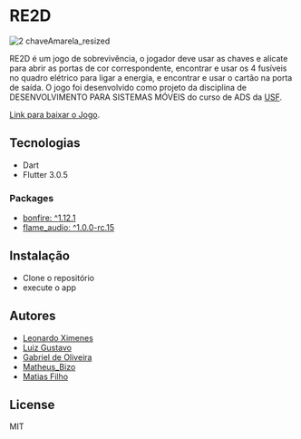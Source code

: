 # RE2D

![2 chaveAmarela_resized](https://user-images.githubusercontent.com/102265428/202818576-5d6e508e-d949-4c5c-9999-9ac6d0dcaeec.png)

RE2D é um jogo de sobrevivência, o jogador deve usar as chaves e alicate 
para abrir as portas de cor correspondente, encontrar e usar os 4 fusíveis 
no quadro elétrico para ligar a energia, e encontrar e usar o cartão na porta de saída.
O jogo foi desenvolvido como projeto da disciplina de DESENVOLVIMENTO PARA SISTEMAS MÓVEIS do curso de ADS da [USF](https://www.usf.edu.br/vestibular/).

[Link para baixar o Jogo](https://drive.google.com/file/d/1mg-kPNut1-9GrBOjO_I1wkNGUcHiBb0_/view).

## Tecnologias

- Dart
- Flutter 3.0.5

<h3> Packages</h3>

-  [bonfire: ^1.12.1](https://pub.dev/packages/bonfire/versions)
-  [flame_audio: ^1.0.0-rc.15](https://pub.dev/packages/flame_audio/versions)


## Instalação
- Clone o repositório
- execute o app

## Autores

-  [Leonardo Ximenes](https://github.com/leonardoXimenes)
-  [Luiz Gustavo](https://github.com/Luiz-GustavoGC)
-  [Gabriel de Oliveira](https://github.com/Gabriel-432)
-  [Matheus_Bizo](https://github.com/Mbizoo)
-  [Matias Filho](https://github.com/matiasfilho81)

## License
MIT

